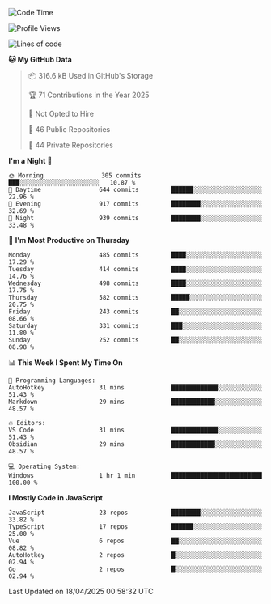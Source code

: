 <!--START_SECTION:waka-->
![Code Time](http://img.shields.io/badge/Code%20Time-936%20hrs%2032%20mins-blue)

![Profile Views](http://img.shields.io/badge/Profile%20Views-0-blue)

![Lines of code](https://img.shields.io/badge/From%20Hello%20World%20I%27ve%20Written-1.1%20million%20lines%20of%20code-blue)

**🐱 My GitHub Data** 

> 📦 316.6 kB Used in GitHub's Storage 
 > 
> 🏆 71 Contributions in the Year 2025
 > 
> 🚫 Not Opted to Hire
 > 
> 📜 46 Public Repositories 
 > 
> 🔑 44 Private Repositories 
 > 
**I'm a Night 🦉** 

```text
🌞 Morning                305 commits         ███░░░░░░░░░░░░░░░░░░░░░░   10.87 % 
🌆 Daytime                644 commits         ██████░░░░░░░░░░░░░░░░░░░   22.96 % 
🌃 Evening                917 commits         ████████░░░░░░░░░░░░░░░░░   32.69 % 
🌙 Night                  939 commits         ████████░░░░░░░░░░░░░░░░░   33.48 % 
```
📅 **I'm Most Productive on Thursday** 

```text
Monday                   485 commits         ████░░░░░░░░░░░░░░░░░░░░░   17.29 % 
Tuesday                  414 commits         ████░░░░░░░░░░░░░░░░░░░░░   14.76 % 
Wednesday                498 commits         ████░░░░░░░░░░░░░░░░░░░░░   17.75 % 
Thursday                 582 commits         █████░░░░░░░░░░░░░░░░░░░░   20.75 % 
Friday                   243 commits         ██░░░░░░░░░░░░░░░░░░░░░░░   08.66 % 
Saturday                 331 commits         ███░░░░░░░░░░░░░░░░░░░░░░   11.80 % 
Sunday                   252 commits         ██░░░░░░░░░░░░░░░░░░░░░░░   08.98 % 
```


📊 **This Week I Spent My Time On** 

```text
💬 Programming Languages: 
AutoHotkey               31 mins             █████████████░░░░░░░░░░░░   51.43 % 
Markdown                 29 mins             ████████████░░░░░░░░░░░░░   48.57 % 

🔥 Editors: 
VS Code                  31 mins             █████████████░░░░░░░░░░░░   51.43 % 
Obsidian                 29 mins             ████████████░░░░░░░░░░░░░   48.57 % 

💻 Operating System: 
Windows                  1 hr 1 min          █████████████████████████   100.00 % 
```

**I Mostly Code in JavaScript** 

```text
JavaScript               23 repos            ████████░░░░░░░░░░░░░░░░░   33.82 % 
TypeScript               17 repos            ██████░░░░░░░░░░░░░░░░░░░   25.00 % 
Vue                      6 repos             ██░░░░░░░░░░░░░░░░░░░░░░░   08.82 % 
AutoHotkey               2 repos             █░░░░░░░░░░░░░░░░░░░░░░░░   02.94 % 
Go                       2 repos             █░░░░░░░░░░░░░░░░░░░░░░░░   02.94 % 
```




 Last Updated on 18/04/2025 00:58:32 UTC
<!--END_SECTION:waka-->
